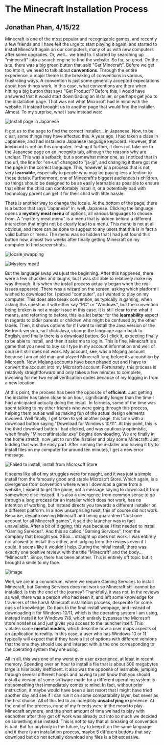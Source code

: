 # The Minecraft Installation Process
## Jonathan Phan, 4/15/22

Minecraft is one of the most popular and recognizable games, and recently a few friends and I have felt the urge to start playing it again, and started to install Minecraft again on our computers, many of us with new computers after some upgrades. Or, well... we tried to. I started by searching up "minecraft" into a search engine to find the website. So far, so good. On the site, there was a big green button that said "Get Minecraft". Before we get too into it, we need to talk about **conventions**. Through the entire experience, a major theme is the breaking of conventions in various, frustrating ways. A convention is just some generally accepted expectations about how things work. In this case, what conventions are there when hitting a big button that says "Get Product"? Before this, I would have answered that it would start downloading an installer, or perhaps get you to the installation page. That was not what Microsoft had in mind with the website. It instead brought us to another page that would find the installer. Almost. To my surprise, what I saw instead was:

![Install page in Japanese](https://user-images.githubusercontent.com/72906410/163649944-689bd74a-044b-4c29-b7fc-15a0cb903cf4.png)

It got us to the page to find the correct installer... in Japanese. Now, to be clear, some things may have affected this. A year ago, I had taken a class in Japanese, and had installed a Japanese language keyboard. However, that keyboard is not on this computer. Testing it further, it does not take me to the Japanese page on an incognito tab, although the reasons why are unclear. This was a setback, but a somewhat minor one, as I noticed that in the url, the line for "en-us" changed to "ja-jp", and changing it there got me the page in the correct language. This, however, is a process that is not very **learnable**, especially to people who may be paying less attention to these detals. Furthermore, one of Minecraft's biggest audiences is children, so things should be designed to be as easily learnable as possible to ensure that either the child can comfortably install it, or a potentially bad with technology parent can get it for their child with little hassle. 

There is another way to change the locale. At the bottom of the page, there is a button that says "Japanese" in, well, Japanese. Clicking the language opens a **mystery meat menu** of options, all various languages to choose from. A "mystery meat menu" is a menu that is hidden behind a different interaction that might not be clearly lead to a menu. This menu is not at all obvious, and more can be done to suggest to any users that this is in fact a valid button or menu. The menu was so hidden that I had just found this button now, almost two weeks after finally getting Minecraft on my computer to find screenshots. 

![locale_swapping](https://user-images.githubusercontent.com/72906410/163649961-603e7425-9ccb-485d-b3b7-9c0a9063f289.png)

![Mystery meat!](https://user-images.githubusercontent.com/72906410/163649968-f1bab469-108e-4493-957b-24e153134b52.png)

But the language swap was just the beginning. After this happened, there were a few chuckles and laughs, but I was still able to relatively make my way through. It is when the install process actually began when the real issues appeared. There was a wizard on the screen, asking which platform I wished to download for. I picked "computer", as I wanted to play on my computer. This does also break convention, as typically in gaming, when asking this question it will either say "PC" or "Windows", but the convention being broken is not a major issue in this case. It is still clear to me what it means, and referring to before, this is a lot better for the **learnability** aspect in regards to older parents or children who might be confused by the other labels. Then, it shows options for if I want to install the Java version or the Bedrock version, so I click Java, change the language again back to English, and finally there is a download button. So I click it, expecting finally to be able to install, and then it asks me to log in. This is fine, Minecraft is a game that you need to buy so I type in my account information and well of course it still does not work. My account, see, was a Mojang account because I am an old man and played Minecraft long before its acquisition by Microsoft. Now, Mojang accounts have been phased out and I have to convert the account into my Microsoft account. Fortunately, this process is relatively straightforward and only takes a few minutes to complete, involving for me two email verification codes because of my logging in from a new location. 

At this point, the process has been the opposite of **efficient**. Just getting the installer has taken close to an hour, significantly longer than the time I had anticipated actually doing the install. In fairness, some of the time was spent talking to my other friends who were going through this process, helping them out as well as making fun of the actual design elements involved. Well finally, I get taken to yet another page, this time with a download button saying "Download for Windows 10/11". At this point, this is the third download button I had clicked, and was cautiously optimistic, when finally "MinecraftInstaller.exe" begins downloading. We are finally in the home stretch, now just to run the installer and play some Minecraft. Just kidding that was the easy part. After running the installer and having it try to install files on my computer for around ten minutes, I get a new error message.

![Failed to install, install from Microsoft Store](https://user-images.githubusercontent.com/72906410/163649993-f46a2567-e6a6-47ef-a83d-20b4fdc7f6f2.png)

It seems like all of my struggles were for naught, and it was just a simple install from the famously good and stable Microsoft Store. Which again, is a divergence from convention where when I download a game from a website, I expect to get the game, not a message saying to download it from somewhere else instead. It is also a divergence from common sense to go through a long process for an installer which does not work, has no intention of working, but instead directs you towards a different installer on a different platform. In a now unsurprising twist, this of course did not work. Because, despite owning Minecraft and being guaranteed "Just one account for all Minecraft games", it said the launcher was in fact unavailable. After a bit of digging, this was because I first needed to install "Gaming Services". And this so called "Gaming Services", from the company that brought you XBox... straight up does not work. I was entirely not allowed to install this either, and judging from the reviews even if I could, it seems like it wouldn't help. During the initial install, there was exactly one positive review, with the title "Minecraft" and the body... "Minecraft". Since, there has been another. This is entirely off topic but it brought a smile to my face.

![image](https://user-images.githubusercontent.com/72906410/163648775-65567a61-eb73-4be9-9108-dca1c51380ca.png)

Well, we are in a conundrum, where we require Gaming Services to install Minecraft, but Gaming Services does not work so Minecraft still cannot be installed. Is this the end of the journey? Thankfully, it was not. In the reviews as well, there was a person who had seen it, and left some knowledge for travellers of the harsh Minecraft installation process, desperate for some oasis of knowledge. Go back to the final install webpage, and instead of downloading it for Windows 10/11, which is the operating system I am using, instead install it for Windows 7/8, which entirely bypasses the Microsoft store nonsense and just gives you access to the launcher itself. This violates some **mental models**, which describe how a user maps aspects of an application to reality. In this case, a user who has Windows 10 or 11 typically will expect that if they have a list of options with different versions that the one they should use and interact with is the one corresponding to the operating system they are using.

All in all, this was one of my worst ever user experience, at least in recent memory. Spending over an hour to install a file that is about 500 megabytes large is hilariously inefficient. It also was the opposite of learnable, jumping through several different hoops and having to just know that you should install a version of some software made for a different operating system is not something that immediately comes to mind. In fact, without prior instruction, it maybe would have been a last resort that I might have tried another day and see if I can run it on some compatability layer, but never as the first choice. All of this led to an incredibly **unsatisfying** experience. At the end of the process, none of my friends were in the mood to play Minecraft anymore, and the short amount of time we had to play with eachother after they get off work was already cut into so much we decided on something else instead. This is not to say that all breaking of convention is bad. But for anybody in the future, try to keep it on the same language and if there is an installation process, maybe 5 different buttons that say download but do not actually download any files is a bit excessive.
